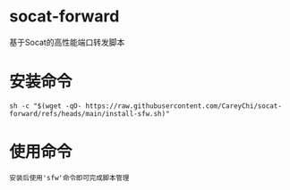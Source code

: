 # socat-forward
基于Socat的高性能端口转发脚本

# 安装命令
`sh -c "$(wget -qO- https://raw.githubusercontent.com/CareyChi/socat-forward/refs/heads/main/install-sfw.sh)"`

# 使用命令
`安装后使用'sfw'命令即可完成脚本管理`
